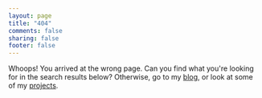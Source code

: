 ```yaml
---
layout: page
title: "404"
comments: false
sharing: false
footer: false
---
```


Whoops! You arrived at the wrong page. Can you find what you're looking for in the search results below? Otherwise, go to my [blog](/blog), or look at some of my [projects](/projects/).

<div id="results-404"></div>

<script>
$(function() {
  var path = window.location.pathname;
  path = path.replace(/(\.html|\.htm|\.css|\.js)/, '');
  path = path.replace(/\//g,' ');
  path = path.substr(1); // trim first space

  if (path === '404') return;

  $('#st-results-container').appendTo($('#results-404'));

  $('#st-search-input').val(path);
  $('#st-search-input').focus();
});
</script>
